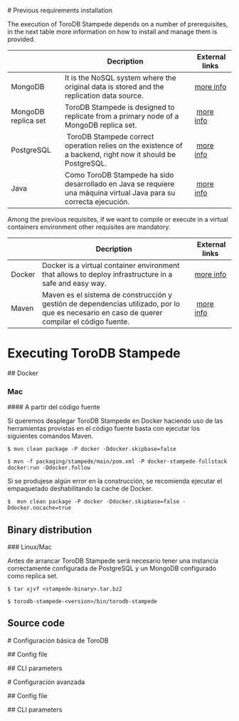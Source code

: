 # Previous requirements installation

The execution of ToroDB Stampede depends on a number of prerequisites, in the next table more information on how to install and manage them is provided.

| | Decription | External links |
|-|------------|----------------|
| MongoDB | It is the NoSQL system where the original data is stored and the replication data source. | [more info](https://docs.mongodb.com/manual/installation/) |
| MongoDB replica set | ToroDB Stampede is designed to replicate from a primary node of a MongoDB replica set. | [more info](https://docs.mongodb.com/manual/tutorial/deploy-replica-set/) | 
| PostgreSQL | ToroDB Stampede correct operation relies on the existence of a backend, right now it should be PostgreSQL. | [more info](https://wiki.postgresql.org/wiki/Detailed_installation_guides) |
| Java | Como ToroDB Stampede ha sido desarrollado en Java se requiere una máquina virtual Java para su correcta ejecución. | [more info](https://java.com/en/download/help/index_installing.xml) |

Among the previous requisites, if we want to compile or execute in a virtual containers environment other requisites are mandatory.

| | Decription | External links |
|-|------------|----------------|
| Docker | Docker is a virtual container environment that allows to deploy infrastructure in a safe and easy way. | [more info](https://docs.docker.com/engine/installation/) |
| Maven | Maven es el sistema de construcción y gestión de dependencias utilizado, por lo que es necesario en caso de querer compilar el código fuente. | [more info](http://maven.apache.org/install.html) | 

# Executing ToroDB Stampede

## Docker

### Mac

#### A partir del código fuente

Si queremos desplegar ToroDB Stampede en Docker haciendo uso de las herramientas provistas en el código fuente basta con ejecutar los siguientes comandos Maven.

```
$ mvn clean package -P docker -Ddocker.skipbase=false

$ mvn -f packaging/stampede/main/pom.xml -P docker-stampede-fullstack docker:run -Ddocker.follow
```

Si se produjese algún error en la construcción, se recomienda ejecutar el empaquetado deshabilitando la cache de Docker.

```
$  mvn clean package -P docker -Ddocker.skipbase=false -Ddocker.nocache=true
```

## Binary distribution

### Linux/Mac

Antes de arrancar ToroDB Stampede será necesario tener una instancia correctamente configurada de PostgreSQL y un MongoDB configurado como replica set.

[//]: # (Indicar dónde se puede descargar el fichero binario para MacOS)

```
$ tar xjvf <stampede-binary>.tar.bz2

$ torodb-stampede-<version>/bin/torodb-stampede
```

## Source code

# Configuración básica de ToroDB

## Config file

## CLI parameters

# Configuración avanzada

## Config file

## CLI parameters
